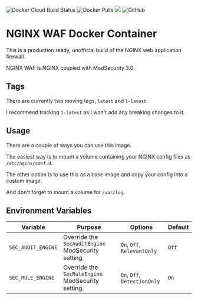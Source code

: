 ![Docker Cloud Build Status](https://img.shields.io/docker/cloud/build/coderpatros/nginx-waf)
![Docker Pulls](https://img.shields.io/docker/pulls/coderpatros/nginx-waf.svg)
[![](https://images.microbadger.com/badges/image/coderpatros/nginx-waf.svg)](https://microbadger.com/images/coderpatros/nginx-waf "Get your own image badge on microbadger.com")
![GitHub](https://img.shields.io/github/license/patros/docker-nginx-waf)

# NGINX WAF Docker Container

This is a production ready, unofficial build of the NGINX web application firewall.

NGINX WAF is NGINX coupled with ModSecurity 3.0.

## Tags

There are currently two moving tags, `latest` and `1-latest`.

I recommend tracking `1-latest` as I won't add any breaking changes to it.

## Usage

There are a couple of ways you can use this image.

The easiest way is to mount a volume containing your NGINX config files as
`/etc/nginx/conf.d`.

The other option is to use this as a base image and copy your config into a
custom image.

And don't forget to mount a volume for `/var/log`.

## Environment Variables

Variable | Purpose | Options | Default
--- | --- | --- | ----
`SEC_AUDIT_ENGINE` | Override the `SecAuditEngine` ModSecurity setting. | `On`, `Off`, `RelevantOnly` | `Off`
`SEC_RULE_ENGINE` | Override the `SecRuleEngine` ModSecurity setting. | `On`, `Off`, `DetectionOnly` | `On`
